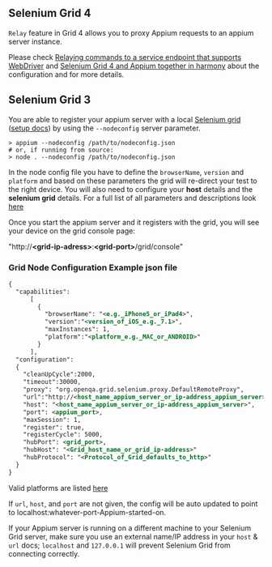 ## Selenium Grid 4

`Relay` feature in Grid 4 allows you to proxy Appium requests to an appium server instance.

Please check [Relaying commands to a service endpoint that supports WebDriver](https://www.selenium.dev/documentation/grid/configuration/toml_options/#relaying-commands-to-a-service-endpoint-that-supports-webdriver) and [Selenium Grid 4 and Appium together in harmony](https://www.youtube.com/watch?v=3_aP2rsqZD0) about the configuration and for more details.

## Selenium Grid 3

You are able to register your appium server with a local [Selenium grid](https://github.com/SeleniumHQ/selenium/wiki/Grid2) ([setup docs](https://www.selenium.dev/documentation/legacy/grid_3/setting_up_your_own_grid/)) by using the
`--nodeconfig` server parameter.

```center
> appium --nodeconfig /path/to/nodeconfig.json
# or, if running from source:
> node . --nodeconfig /path/to/nodeconfig.json
```

In the node config file you have to define the `browserName`,
`version` and `platform` and based on these parameters the grid
will re-direct your test to the right device. You will also need to
configure your **host** details and the **selenium grid** details. For
a full list of all parameters and descriptions look
[here](https://github.com/SeleniumHQ/selenium/wiki/Grid2)

Once you start the appium server and it registers with the grid,
you will see your device on the grid console page:

"http://**\<grid-ip-adress\>**:**\<grid-port\>**/grid/console"

### Grid Node Configuration Example json file

```xml
{
  "capabilities":
      [
        {
          "browserName": "<e.g._iPhone5_or_iPad4>",
          "version":"<version_of_iOS_e.g._7.1>",
          "maxInstances": 1,
          "platform":"<platform_e.g._MAC_or_ANDROID>"
        }
      ],
  "configuration":
  {
    "cleanUpCycle":2000,
    "timeout":30000,
    "proxy": "org.openqa.grid.selenium.proxy.DefaultRemoteProxy",
    "url":"http://<host_name_appium_server_or_ip-address_appium_server>:<appium_port>/wd/hub",
    "host": "<host_name_appium_server_or_ip-address_appium_server>",
    "port": <appium_port>,
    "maxSession": 1,
    "register": true,
    "registerCycle": 5000,
    "hubPort": <grid_port>,
    "hubHost": "<Grid_host_name_or_grid_ip-address>"
    "hubProtocol": "<Protocol_of_Grid_defaults_to_http>"
  }
}
```

Valid platforms are listed [here](https://www.selenium.dev/downloads/)

If `url`, `host`, and `port` are not given, the config will be auto updated
to point to localhost:whatever-port-Appium-started-on.

If your Appium server is running on a different machine to your Selenium Grid server, make sure you use an external name/IP address in your `host` & `url` docs; `localhost` and `127.0.0.1` will prevent Selenium Grid from connecting correctly.
